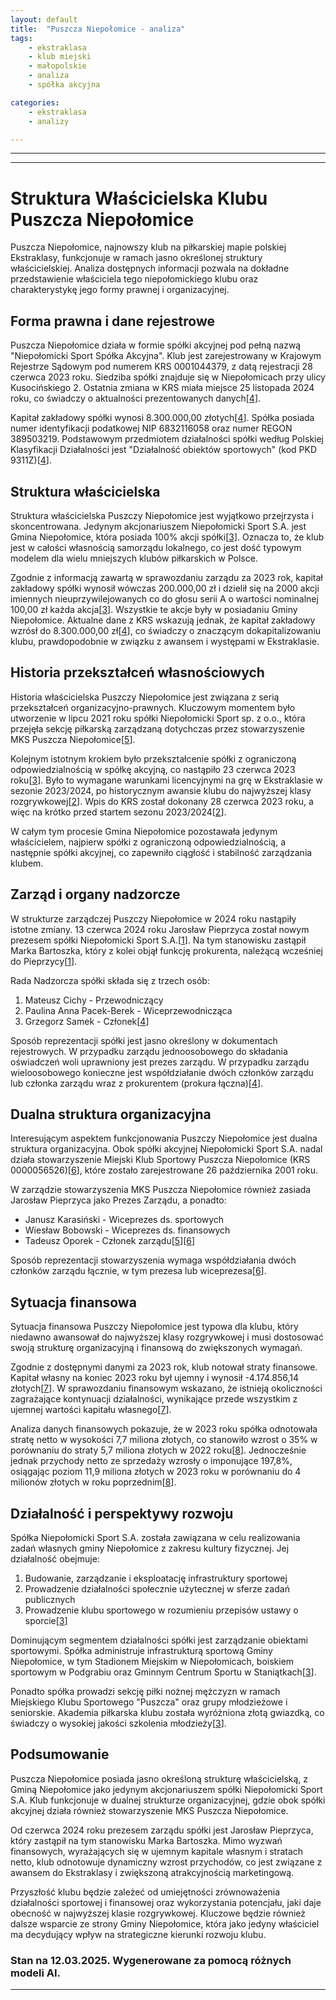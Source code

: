 ```yaml
---
layout: default
title:  "Puszcza Niepołomice - analiza"
tags: 
    - ekstraklasa
    - klub miejski
    - małopolskie
    - analiza
    - spółka akcyjna

categories:
    - ekstraklasa
    - analizy

---
```


[1]: https://transfery.info/aktualnosci/oficjalnie-nowy-prezes-puszczy-niepolomice/214393  
[2]: https://www.puszcza-niepolomice.pl/jestesmy-spolka-akcyjna/  
[3]: https://puszcza-niepolomice.pl/dokumenty/sprawozdanie-zarzadu-2023.pdf  
[4]: https://krs-pobierz.pl/niepolomicki-sport-spolka-akcyjna-i0001044379  
[5]: https://www.puszcza-niepolomice.pl/sztab-zarzad/  
[6]: https://krs-pobierz.pl/miejski-klub-sportowy-puszcza-i172217  
[7]: https://puszcza-niepolomice.pl/dokumenty/sprawozdanie-finansowe-statutowe-2023.pdf  
[8]: https://aleo.com/pl/firma/niepolomicki-sport-spolka-akcyjna  
[9]: https://pl.wikipedia.org/wiki/Puszcza_Niepo%C5%82omice  
[10]: https://rejestr.io/krs/56526/miejski-klub-sportowy-puszcza  
[11]: https://niepolomice.e-mapa.net  
[12]: https://rejestr.io/krs/1044379/niepolomicki-sport  
[13]: https://www.puszcza-niepolomice.pl/ponad-153-mln-zl-przychodow-druzyn-pilkarskich-fortuna-1-ligi/  
[14]: https://aleo.com/pl/firma/miejski-klub-sportowy-puszcza  
[15]: https://pogonszczecin.pl/w/podsumowanie-24.-kolejki-7  
[16]: https://www.bizraport.pl/krs/0001044379/niepolomicki-sport-spolka-akcyjna  
[17]: https://gs24.pl/wielki-zwrot-w-sytuacji-pogoni-szczecin-alex-haditaghi-wrocil-do-gry/ar/c2-19086515  
[18]: https://www.niepolomice.eu/informator/niepolomicki-sport-s-a/  
[19]: https://wislakrakow.com/games/89/puszcza-niepolomice-wisla-krakow  

---
---


# Struktura Właścicielska Klubu Puszcza Niepołomice

Puszcza Niepołomice, najnowszy klub na piłkarskiej mapie polskiej Ekstraklasy, funkcjonuje w ramach jasno określonej struktury właścicielskiej. Analiza dostępnych informacji pozwala na dokładne przedstawienie właściciela tego niepołomickiego klubu oraz charakterystykę jego formy prawnej i organizacyjnej.

## Forma prawna i dane rejestrowe

Puszcza Niepołomice działa w formie spółki akcyjnej pod pełną nazwą "Niepołomicki Sport Spółka Akcyjna". Klub jest zarejestrowany w Krajowym Rejestrze Sądowym pod numerem KRS 0001044379, z datą rejestracji 28 czerwca 2023 roku. Siedziba spółki znajduje się w Niepołomicach przy ulicy Kusocińskiego 2. Ostatnia zmiana w KRS miała miejsce 25 listopada 2024 roku, co świadczy o aktualności prezentowanych danych\[[4]\].

Kapitał zakładowy spółki wynosi 8.300.000,00 złotych\[[4]\]. Spółka posiada numer identyfikacji podatkowej NIP 6832116058 oraz numer REGON 389503219. Podstawowym przedmiotem działalności spółki według Polskiej Klasyfikacji Działalności jest "Działalność obiektów sportowych" (kod PKD 9311Z)\[[4]\].

## Struktura właścicielska

Struktura właścicielska Puszczy Niepołomice jest wyjątkowo przejrzysta i skoncentrowana. Jedynym akcjonariuszem Niepołomicki Sport S.A. jest Gmina Niepołomice, która posiada 100% akcji spółki\[[3]\]. Oznacza to, że klub jest w całości własnością samorządu lokalnego, co jest dość typowym modelem dla wielu mniejszych klubów piłkarskich w Polsce.

Zgodnie z informacją zawartą w sprawozdaniu zarządu za 2023 rok, kapitał zakładowy spółki wynosił wówczas 200.000,00 zł i dzielił się na 2000 akcji imiennych nieuprzywilejowanych co do głosu serii A o wartości nominalnej 100,00 zł każda akcja\[[3]\]. Wszystkie te akcje były w posiadaniu Gminy Niepołomice. Aktualne dane z KRS wskazują jednak, że kapitał zakładowy wzrósł do 8.300.000,00 zł\[[4]\], co świadczy o znaczącym dokapitalizowaniu klubu, prawdopodobnie w związku z awansem i występami w Ekstraklasie.

## Historia przekształceń własnościowych

Historia właścicielska Puszczy Niepołomice jest związana z serią przekształceń organizacyjno-prawnych. Kluczowym momentem było utworzenie w lipcu 2021 roku spółki Niepołomicki Sport sp. z o.o., która przejęła sekcję piłkarską zarządzaną dotychczas przez stowarzyszenie MKS Puszcza Niepołomice\[[5]\].

Kolejnym istotnym krokiem było przekształcenie spółki z ograniczoną odpowiedzialnością w spółkę akcyjną, co nastąpiło 23 czerwca 2023 roku\[[3]\]. Było to wymagane warunkami licencyjnymi na grę w Ekstraklasie w sezonie 2023/2024, po historycznym awansie klubu do najwyższej klasy rozgrywkowej\[[2]\]. Wpis do KRS został dokonany 28 czerwca 2023 roku, a więc na krótko przed startem sezonu 2023/2024\[[2]\].

W całym tym procesie Gmina Niepołomice pozostawała jedynym właścicielem, najpierw spółki z ograniczoną odpowiedzialnością, a następnie spółki akcyjnej, co zapewniło ciągłość i stabilność zarządzania klubem.

## Zarząd i organy nadzorcze

W strukturze zarządczej Puszczy Niepołomice w 2024 roku nastąpiły istotne zmiany. 13 czerwca 2024 roku Jarosław Pieprzyca został nowym prezesem spółki Niepołomicki Sport S.A.\[[1]\]. Na tym stanowisku zastąpił Marka Bartoszka, który z kolei objął funkcję prokurenta, należącą wcześniej do Pieprzycy\[[1]\].

Rada Nadzorcza spółki składa się z trzech osób:
1. Mateusz Cichy - Przewodniczący
2. Paulina Anna Pacek-Berek - Wiceprzewodnicząca
3. Grzegorz Samek - Członek\[[4]\]

Sposób reprezentacji spółki jest jasno określony w dokumentach rejestrowych. W przypadku zarządu jednoosobowego do składania oświadczeń woli uprawniony jest prezes zarządu. W przypadku zarządu wieloosobowego konieczne jest współdziałanie dwóch członków zarządu lub członka zarządu wraz z prokurentem (prokura łączna)\[[4]\].

## Dualna struktura organizacyjna

Interesującym aspektem funkcjonowania Puszczy Niepołomice jest dualna struktura organizacyjna. Obok spółki akcyjnej Niepołomicki Sport S.A. nadal działa stowarzyszenie Miejski Klub Sportowy Puszcza Niepołomice (KRS 0000056526)\[[6]\], które zostało zarejestrowane 26 października 2001 roku.

W zarządzie stowarzyszenia MKS Puszcza Niepołomice również zasiada Jarosław Pieprzyca jako Prezes Zarządu, a ponadto:
- Janusz Karasiński - Wiceprezes ds. sportowych
- Wiesław Bobowski - Wiceprezes ds. finansowych
- Tadeusz Oporek - Członek zarządu\[[5]\]\[[6]\]

Sposób reprezentacji stowarzyszenia wymaga współdziałania dwóch członków zarządu łącznie, w tym prezesa lub wiceprezesa\[[6]\].

## Sytuacja finansowa

Sytuacja finansowa Puszczy Niepołomice jest typowa dla klubu, który niedawno awansował do najwyższej klasy rozgrywkowej i musi dostosować swoją strukturę organizacyjną i finansową do zwiększonych wymagań.

Zgodnie z dostępnymi danymi za 2023 rok, klub notował straty finansowe. Kapitał własny na koniec 2023 roku był ujemny i wynosił -4.174.856,14 złotych\[[7]\]. W sprawozdaniu finansowym wskazano, że istnieją okoliczności zagrażające kontynuacji działalności, wynikające przede wszystkim z ujemnej wartości kapitału własnego\[[7]\].

Analiza danych finansowych pokazuje, że w 2023 roku spółka odnotowała stratę netto w wysokości 7,7 miliona złotych, co stanowiło wzrost o 35% w porównaniu do straty 5,7 miliona złotych w 2022 roku\[[8]\]. Jednocześnie jednak przychody netto ze sprzedaży wzrosły o imponujące 197,8%, osiągając poziom 11,9 miliona złotych w 2023 roku w porównaniu do 4 milionów złotych w roku poprzednim\[[8]\].

## Działalność i perspektywy rozwoju

Spółka Niepołomicki Sport S.A. została zawiązana w celu realizowania zadań własnych gminy Niepołomice z zakresu kultury fizycznej. Jej działalność obejmuje:
1. Budowanie, zarządzanie i eksploatację infrastruktury sportowej
2. Prowadzenie działalności społecznie użytecznej w sferze zadań publicznych
3. Prowadzenie klubu sportowego w rozumieniu przepisów ustawy o sporcie\[[3]\]

Dominującym segmentem działalności spółki jest zarządzanie obiektami sportowymi. Spółka administruje infrastrukturą sportową Gminy Niepołomice, w tym Stadionem Miejskim w Niepołomicach, boiskiem sportowym w Podgrabiu oraz Gminnym Centrum Sportu w Staniątkach\[[3]\].

Ponadto spółka prowadzi sekcję piłki nożnej mężczyzn w ramach Miejskiego Klubu Sportowego "Puszcza" oraz grupy młodzieżowe i seniorskie. Akademia piłkarska klubu została wyróżniona złotą gwiazdką, co świadczy o wysokiej jakości szkolenia młodzieży\[[3]\].

## Podsumowanie

Puszcza Niepołomice posiada jasno określoną strukturę właścicielską, z Gminą Niepołomice jako jedynym akcjonariuszem spółki Niepołomicki Sport S.A. Klub funkcjonuje w dualnej strukturze organizacyjnej, gdzie obok spółki akcyjnej działa również stowarzyszenie MKS Puszcza Niepołomice.

Od czerwca 2024 roku prezesem zarządu spółki jest Jarosław Pieprzyca, który zastąpił na tym stanowisku Marka Bartoszka. Mimo wyzwań finansowych, wyrażających się w ujemnym kapitale własnym i stratach netto, klub odnotowuje dynamiczny wzrost przychodów, co jest związane z awansem do Ekstraklasy i zwiększoną atrakcyjnością marketingową.

Przyszłość klubu będzie zależeć od umiejętności zrównoważenia działalności sportowej i finansowej oraz wykorzystania potencjału, jaki daje obecność w najwyższej klasie rozgrywkowej. Kluczowe będzie również dalsze wsparcie ze strony Gminy Niepołomice, która jako jedyny właściciel ma decydujący wpływ na strategiczne kierunki rozwoju klubu.

### Stan na 12.03.2025. Wygenerowane za pomocą różnych modeli AI.
---